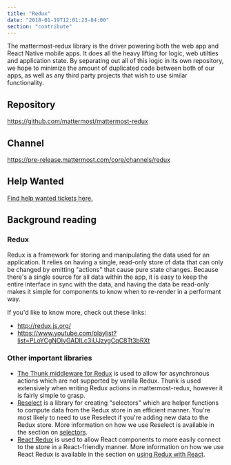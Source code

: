 ```yaml
---
title: "Redux"
date: "2018-01-19T12:01:23-04:00"
section: "contribute"
---
```


The mattermost-redux library is the driver powering both the web app and React Native mobile apps. It does all the heavy lifting for logic, web utilties and application state. By separating out all of this logic in its own repository, we hope to minimize the amount of duplicated code between both of our apps, as well as any third party projects that wish to use similar functionality.

## Repository

https://github.com/mattermost/mattermost-redux

## Channel

https://pre-release.mattermost.com/core/channels/redux

## Help Wanted

[Find help wanted tickets here.](https://github.com/mattermost/mattermost-server/issues?q=is%3Aopen+is%3Aissue+label%3ARedux+label%3A%22Up+For+Grabs%22)

## Background reading

### Redux

Redux is a framework for storing and manipulating the data used for an application. It relies on having a single, read-only store of data that can only be changed by emitting "actions" that cause pure state changes. Because there's a single source for all data within the app, it is easy to keep the entire interface in sync with the data, and having the data be read-only makes it simple for components to know when to re-render in a performant way.

If you'd like to know more, check out these links:

* http://redux.js.org/
* https://www.youtube.com/playlist?list=PLoYCgNOIyGADILc3iUJzygCqC8Tt3bRXt

### Other important libraries

* [The Thunk middleware for Redux](https://github.com/gaearon/redux-thunk) is used to allow for asynchronous actions which are not supported by vanilla Redux. Thunk is used extensively when writing Redux actions in mattermost-redux, however it is fairly simple to grasp.
* [Reselect](https://github.com/reactjs/reselect) is a library for creating "selectors" which are helper functions to compute data from the Redux store in an efficient manner. You're most likely to need to use Reselect if you're adding new data to the Redux store. More information on how we use Reselect is available in the section on [selectors](/contribute/redux/selectors).
* [React Redux](https://github.com/reactjs/react-redux) is used to allow React components to more easily connect to the store in a React-friendly manner. More information on how we use React Redux is available in the section on [using Redux with React](/contribute/redux/react-redux).
